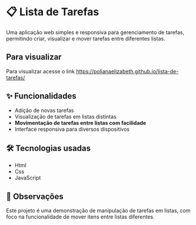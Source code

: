 
# 📋 Lista de Tarefas

Uma aplicação web simples e responsiva para gerenciamento de tarefas, permitindo criar, visualizar e mover tarefas entre diferentes listas.

## Para visualizar

Para visualizar acesse o link https://polianaelizabeth.github.io/lista-de-tarefas/

## ✨ Funcionalidades

- Adição de novas tarefas
- Visualização de tarefas em listas distintas
- **Movimentação de tarefas entre listas com facilidade**
- Interface responsiva para diversos dispositivos

## 🛠 Tecnologias usadas

- Html
- Css
- JavaScript

## 📌 Observações
Este projeto é uma demonstração de manipulação de tarefas em listas, com foco na funcionalidade de mover itens entre listas diferentes.
